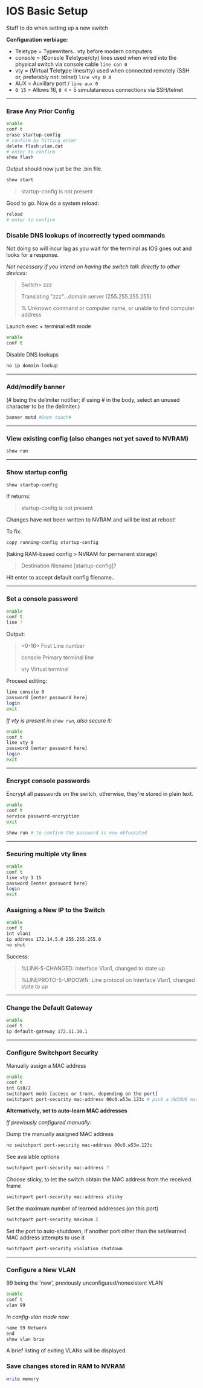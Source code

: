 # IOS Basic Setup

Stuff to do when setting up a new switch

**Configuration verbiage:**
* Teletype = Typewriters.. vty before modern computers
* console = (**C**onsole **T**elet**y**pe/cty) lines used when wired into the physical switch via console cable `line con 0`
* vty = (**V**irtual **T**elet**y**pe lines/tty) used when connected remotely (SSH or, preferably not: telnet) `line vty 0 4`
* AUX = Auxillary port / `line aux 0`
* `0 15` = Allows 16, `0 4` = 5 simulataneous connections via SSH/telnet

***

### Erase Any Prior Config
```bash
enable
conf t
erase startup-config
# confirm by hitting enter
delete flash:vlan.dat
# enter to confirm
show flash
```

Output should now just be the .bin file.

```bash
show start
```
> startup-config is not present

Good to go.  Now do a system reload:
```bash
reload
# enter to confirm
```

### Disable DNS lookups of incorrectly typed commands

Not doing so will incur lag as you wait for the terminal as IOS goes out and looks for a response.

*Not necessary if you intend on having the switch talk directly to other devices*:
> Switch> zzz
>
> Translating "zzz"...domain server (255.255.255.255)
>
> % Unknown command or computer name, or unable to find computer address

Launch exec + terminal edit mode
```bash
enable
conf t
```

Disable DNS lookups
```bash
no ip domain-lookup
```

***

### Add/modify banner

(# being the delimiter notifier; if using # in the body, select an unused character to be the delimiter.)
```bash
banner motd #Dont touch#
```

***
### View existing config (also changes not yet saved to NVRAM)
```bash
show run
```

***
### Show startup config
```bash
show startup-config
```

If returns:
> startup-config is not present

Changes have not been written to NVRAM and will be lost at reboot!

To fix:
```bash
copy running-config startup-config
```
(taking RAM-based config > NVRAM for permanent storage)
> Destination filename [startup-config]?

Hit enter to accept default config filename..

***

### Set a console password

```bash
enable
conf t
line ?
```

Output:
> <0-16> First Line number
>
> console Primary terminal line
>
> vty Virtual terminal

Proceed editing:
```bash
line console 0
password [enter password here]
login
exit
```

*If vty is present in `show run`, also secure it:*
```bash
enable
conf t
line vty 0
password [enter password here]
login
exit
```

***

### Encrypt console passwords
Encrypt all passwords on the switch, otherwise, they're stored in plain text.
```bash
enable
conf t
service password-encryption
exit

show run # to confirm the password is now obfuscated
```

***

### Securing multiple vty lines
```bash
enable
conf t
line vty 1 15
password [enter password here]
login
exit
```

### Assigning a New IP to the Switch
```bash
enable
conf t
int vlan1
ip address 172.14.5.0 255.255.255.0
no shut
```
Success:
> %LINK-5-CHANGED: Interface Vlan1, changed to state up
>
> %LINEPROTO-5-UPDOWN: Line protocol on Interface Vlan1, changed state to up

***

### Change the Default Gateway
```bash
enable
conf t
ip default-gateway 172.11.10.1
```

***

### Configure Switchport Security
Manually assign a MAC address
```bash
enable
conf t
int Gi0/2
switchport mode [access or trunk, depending on the port]
switchport port-security mac-address 00c0.w53w.123c # pick a UNIQUE mac address
```
**Alternatively, set to auto-learn MAC addresses**

*If previously configured manually:*

Dump the manually assigned MAC address
```bash
no switchport port-security mac-address 00c0.w53w.123c
```

See available options
```bash
switchport port-security mac-address ?
```

Choose sticky, to let the switch obtain the MAC address from the received frame
```bash
switchport port-security mac-address sticky
```

Set the maximum number of learned addresses (on this port)
```bash
switchport port-security maximum 1
```

Set the port to auto-shutdown, if another port other than the set/learned MAC address attempts to use it
```bash
switchport port-security violation shutdown
```

***

### Configure a New VLAN
99 being the 'new', previously unconfigured/nonexistent VLAN
```bash
enable
conf t
vlan 99
```

*In config-vlan mode now*

```bash
name 99 Network
end
show vlan brie
```
A brief listing of exiting VLANs will be displayed.

### Save changes stored in RAM to NVRAM
```bash
write memory
```
